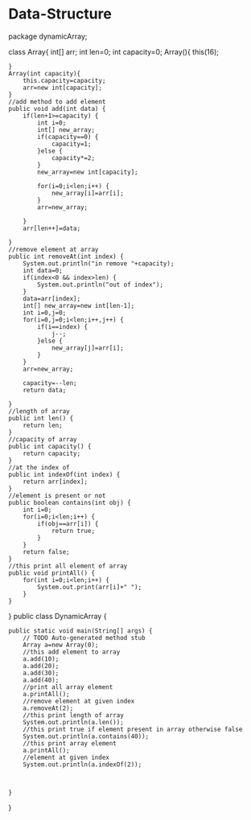 # Data-Structure
package dynamicArray;

class Array{
	int[] arr;
	int len=0;
	int capacity=0;
	Array(){
		this(16);
		
	}
	Array(int capacity){
		this.capacity=capacity;
		arr=new int[capacity];
	}
	//add method to add element
	public void add(int data) {
		if(len+1>=capacity) {
			int i=0;
			int[] new_array;
			if(capacity==0) {
				capacity=1;
			}else {
				capacity*=2;
			}
			new_array=new int[capacity];
			
			for(i=0;i<len;i++) {
				new_array[i]=arr[i];
			}
			arr=new_array;
			
		}
		arr[len++]=data;
		
	}
	//remove element at array
	public int removeAt(int index) {
		System.out.println("in remove "+capacity);
		int data=0;
		if(index<0 && index>len) {
			System.out.println("out of index");
		}
		data=arr[index];
		int[] new_array=new int[len-1];
		int i=0,j=0;
		for(i=0,j=0;i<len;i++,j++) {
			if(i==index) {
				j--;	
			}else {
				new_array[j]=arr[i];	
			}
		}
		arr=new_array;
		
		capacity=--len;
		return data;	
		
	}
	//length of array
	public int len() {
		return len;
	} 
	//capacity of array
	public int capacity() {
		return capacity;
	}
	//at the index of 
	public int indexOf(int index) {
		return arr[index];
	}
	//element is present or not
	public boolean contains(int obj) {
		int i=0; 
		for(i=0;i<len;i++) {
			if(obj==arr[i]) {
				return true;
			}
		}
		return false;
	}
	//this print all element of array 
	public void printAll() {
		for(int i=0;i<len;i++) {
			System.out.print(arr[i]+" ");
		}
	}
}
public class DynamicArray {

	public static void main(String[] args) {
		// TODO Auto-generated method stub
		Array a=new Array(0);
		//this add element to array
		a.add(10);
		a.add(20);
		a.add(30);
		a.add(40);
		//print all array element
		a.printAll();
		//remove element at given index
		a.removeAt(2);
		//this print length of array
		System.out.println(a.len());
		//this print true if element present in array otherwise false 
		System.out.println(a.contains(40));
		//this print array element
		a.printAll();
		//element at given index
		System.out.println(a.indexOf(2));
		
		

	}

}

